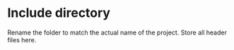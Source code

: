 # Include directory
Rename the folder to match the actual name of the project. Store all header files here.